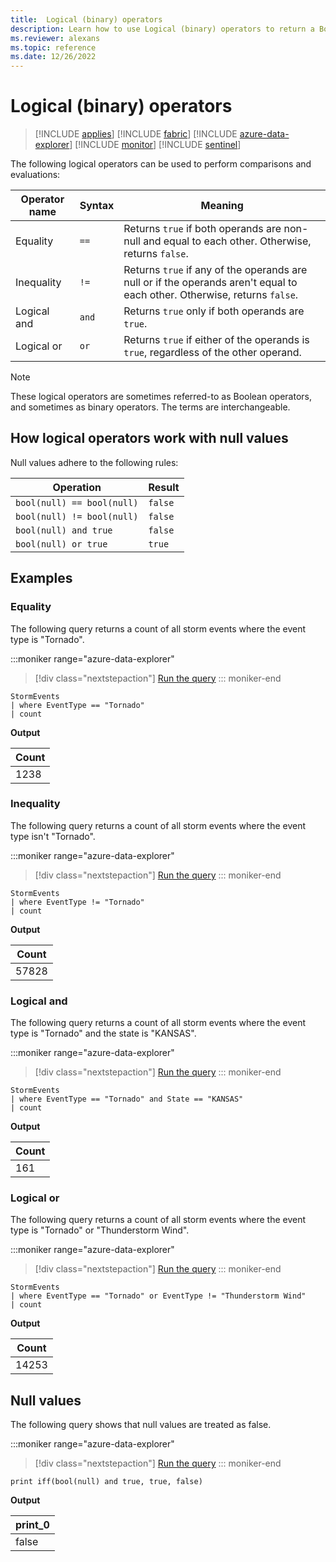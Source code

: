 ```yaml
---
title:  Logical (binary) operators
description: Learn how to use Logical (binary) operators to return a Boolean result.
ms.reviewer: alexans
ms.topic: reference
ms.date: 12/26/2022
---
```

# Logical (binary) operators

> [!INCLUDE [applies](../includes/applies-to-version/applies.md)] [!INCLUDE [fabric](../includes/applies-to-version/fabric.md)] [!INCLUDE [azure-data-explorer](../includes/applies-to-version/azure-data-explorer.md)] [!INCLUDE [monitor](../includes/applies-to-version/monitor.md)] [!INCLUDE [sentinel](../includes/applies-to-version/sentinel.md)]

The following logical operators can be used to perform comparisons and evaluations:

|Operator name|Syntax|Meaning|
|-------------|------|-------|
|Equality     |`==`  |Returns `true` if both operands are non-null and equal to each other. Otherwise, returns `false`.|
|Inequality   |`!=`  |Returns `true` if any of the operands are null or if the operands aren't equal to each other. Otherwise, returns `false`.|
|Logical and  |`and` |Returns `true` only if both operands are `true`.|
|Logical or   |`or`  |Returns `true` if either of the operands is `true`, regardless of the other operand.|

> [!NOTE]
> These logical operators are sometimes referred-to as Boolean operators,
> and sometimes as binary operators. The terms are interchangeable.

## How logical operators work with null values

Null values adhere to the following rules:

| Operation | Result |
|--|--|
| `bool(null) == bool(null)` | `false` |
| `bool(null) != bool(null)` | `false` |
| `bool(null) and true` | `false` |
| `bool(null) or true` | `true` |

## Examples

### Equality

The following query returns a count of all storm events where the event type is "Tornado".

:::moniker range="azure-data-explorer"
> [!div class="nextstepaction"]
> <a href="https://dataexplorer.azure.com/clusters/help/databases/Samples?query=H4sIAAAAAAAAAwsuyS/KdS1LzSsp5qpRKM9ILUpVAHNDKgtSFWxtFZRC8ovyElPylYDSyfmleSUAv6U3MTIAAAA=" target="_blank">Run the query</a>
::: moniker-end

```kusto
StormEvents
| where EventType == "Tornado"
| count
```

**Output**

|Count|
|--|
|1238|

### Inequality

The following query returns a count of all storm events where the event type isn't "Tornado".

:::moniker range="azure-data-explorer"
> [!div class="nextstepaction"]
> <a href="https://dataexplorer.azure.com/clusters/help/databases/Samples?query=H4sIAAAAAAAAAwsuyS/KdS1LzSsp5qpRKM9ILUpVAHNDKgtSFRRtFZRC8ovyElPylYDSyfmleSUAcTPHAjIAAAA=" target="_blank">Run the query</a>
::: moniker-end

```kusto
StormEvents
| where EventType != "Tornado"
| count
```

**Output**

|Count|
|--|
|57828|

### Logical and

The following query returns a count of all storm events where the event type is "Tornado" and the state is "KANSAS".

:::moniker range="azure-data-explorer"
> [!div class="nextstepaction"]
> <a href="https://dataexplorer.azure.com/clusters/help/databases/Samples?query=H4sIAAAAAAAAAwsuyS/KdS1LzSsp5qpRKM9ILUpVAHNDKgtSFWxtFZRC8ovyElPylRQS81IUgksSSyDC3o5+wY7BSkBNyfmleSUAE6g+EUgAAAA=" target="_blank">Run the query</a>
::: moniker-end

```kusto
StormEvents
| where EventType == "Tornado" and State == "KANSAS"
| count
```

**Output**

|Count|
|--|
|161|

### Logical or

The following query returns a count of all storm events where the event type is "Tornado" or "Thunderstorm Wind".

:::moniker range="azure-data-explorer"
> [!div class="nextstepaction"]
> <a href="https://dataexplorer.azure.com/clusters/help/databases/Samples?query=H4sIAAAAAAAAAwsuyS/KdS1LzSsp5uWqUSjPSC1KVQDzQyoLUhVsbRWUQvKL8hJT8pUU8ouQZBRBMhmleSmpRcUgMxTCM/NSlEBmJOeX5pUAAJ49NlVYAAAA" target="_blank">Run the query</a>
::: moniker-end

```kusto
StormEvents
| where EventType == "Tornado" or EventType != "Thunderstorm Wind"
| count
```

**Output**

|Count|
|--|
|14253|

## Null values

The following query shows that null values are treated as false.

:::moniker range="azure-data-explorer"
> [!div class="nextstepaction"]
> <a href="https://dataexplorer.azure.com/clusters/help/databases/Samples?query=H4sIAAAAAAAAAysoyswrUchMS9NIys/P0cgrzcnRVEjMS1EoKSpN1YGSaYk5xamaALhLkpUrAAAA" target="_blank">Run the query</a>
::: moniker-end

```kusto
print iff(bool(null) and true, true, false)
```

**Output**

|print_0|
|--|
|false|
